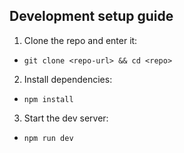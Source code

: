 ## Development setup guide

1. Clone the repo and enter it:
- `git clone <repo-url> && cd <repo>`

2. Install dependencies:
- `npm install`

3. Start the dev server:
- `npm run dev`
